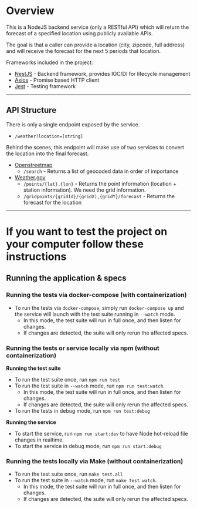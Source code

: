 # Overview

This is a NodeJS backend service (only a RESTful API) which will return the forecast of a specified location
using publicly available APIs.

The goal is that a caller can provide a location (city, zipcode, full address) and will
receive the forecast for the next 5 periods that location.

Frameworks included in the project:

- [NestJS](https://nestjs.com/) - Backend framework, provides IOC/DI for lifecycle management
- [Axios](https://axios-http.com/docs/intro) - Promise based HTTP client
- [Jest](https://jestjs.io/) - Testing framework

---

## API Structure

There is only a single endpoint exposed by the service.

- `/weather?location=[string]`

Behind the scenes, this endpoint will make use of two services to convert the location into the final forecast.

- [Openstreetmap](https://nominatim.org/release-docs/develop/api/Search/)
  - `/search` - Returns a list of geocoded data in order of importance
- [Weather.gov](https://www.weather.gov/documentation/services-web-api#/default/zone_list)
  - `/points/{lat},{lon}` - Returns the point information (location + station information). We need the grid
    information.
  - `/gridpoints/{gridId}/{gridX),{gridY}/forecast` - Returns the forecast for the location

---

# If you want to test the project on your computer follow these instructions

## Running the application & specs

### Running the tests via docker-compose (with containerization)

- To run the tests via `docker-compose`, simply run `docker-compose up` and the service will launch with the test suite running in `--watch` mode.
  - In this mode, the test suite will run in full once, and then listen for changes.
  - If changes are detected, the suite will only rerun the affected specs.

### Running the tests or service locally via npm (without containerization)

**Running the test suite**

- To run the test suite once, run `npm run test`
- To run the test suite in `--watch` mode, run `npm run test:watch`.
  - In this mode, the test suite will run in full once, and then listen for changes.
  - If changes are detected, the suite will only rerun the affected specs.
- To run the tests in debug mode, run `npm run test:debug`

**Running the service**

- To start the service, run `npm run start:dev` to have Node hot-reload file changes in realtime.
- To start the service in debug mode, run `npm run start:debug`

### Running the tests locally via Make (without containerization)

- To run the test suite once, run `make test.all`
- To run the test suite in `--watch` mode, run `make test.watch`.
  - In this mode, the test suite will run in full once, and then listen for changes.
  - If changes are detected, the suite will only rerun the affected specs.
